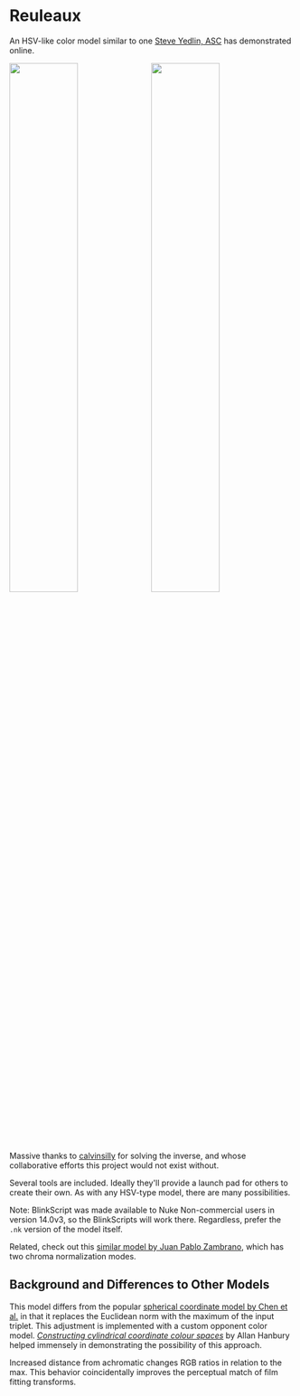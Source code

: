 # Reuleaux

An HSV-like color model similar to one [Steve Yedlin, ASC](https://yedlin.net/) has demonstrated online.

<img src="https://user-images.githubusercontent.com/66244111/251698400-a1c94c44-0ed4-4e53-9e87-fcbaf0360e5a.jpg" width="49%"/> <img src="https://user-images.githubusercontent.com/66244111/251698422-f358866a-374d-4928-a059-071e620f6032.jpg" width="49%"/>

Massive thanks to [calvinsilly](https://github.com/calvinsilly) for solving the inverse, and whose collaborative efforts this project would not exist without.

Several tools are included. Ideally they'll provide a launch pad for others to create their own. As with any HSV-type model, there are many possibilities.

Note: BlinkScript was made available to Nuke Non-commercial users in version 14.0v3, so the BlinkScripts will work there. Regardless, prefer the `.nk` version of the model itself.

Related, check out this [similar model by Juan Pablo Zambrano](https://github.com/JuanPabloZambrano/DCTL/tree/main/NormSphericalCoords), which has two chroma normalization modes.

## Background and Differences to Other Models

This model differs from the popular [spherical coordinate model by Chen et al.](https://doi.org/10.1117/1.JEI.22.4.043032) in that it replaces the Euclidean norm with the maximum of the input triplet. This adjustment is implemented with a custom opponent color model. *[Constructing cylindrical coordinate colour spaces](https://doi.org/10.1016/j.patrec.2007.11.002)* by Allan Hanbury helped immensely in demonstrating the possibility of this approach.

Increased distance from achromatic changes RGB ratios in relation to the max. This behavior coincidentally improves the perceptual match of film fitting transforms.

